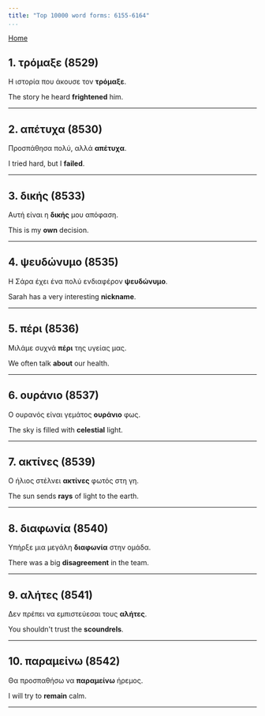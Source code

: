 ```yaml
---
title: "Top 10000 word forms: 6155-6164"
...
```


[Home](./) 

## 1. τρόμαξε (8529)

Η ιστορία που άκουσε τον **τρόμαξε**.  

The story he heard **frightened** him.

---

## 2. απέτυχα (8530)

Προσπάθησα πολύ, αλλά **απέτυχα**.  

I tried hard, but I **failed**.

---

## 3. δικής (8533)

Αυτή είναι η **δικής** μου απόφαση.  

This is my **own** decision.

---

## 4. ψευδώνυμο (8535)

Η Σάρα έχει ένα πολύ ενδιαφέρον **ψευδώνυμο**.  

Sarah has a very interesting **nickname**.

---

## 5. πέρι (8536)

Μιλάμε συχνά **πέρι** της υγείας μας.  

We often talk **about** our health.

---

## 6. ουράνιο (8537)

Ο ουρανός είναι γεμάτος **ουράνιο** φως.

The sky is filled with **celestial** light.

---

## 7. ακτίνες (8539)

Ο ήλιος στέλνει **ακτίνες** φωτός στη γη.  

The sun sends **rays** of light to the earth.

---

## 8. διαφωνία (8540)

Υπήρξε μια μεγάλη **διαφωνία** στην ομάδα.  

There was a big **disagreement** in the team.

---

## 9. αλήτες (8541)

Δεν πρέπει να εμπιστεύεσαι τους **αλήτες**.  

You shouldn't trust the **scoundrels**.

---

## 10. παραμείνω (8542)

Θα προσπαθήσω να **παραμείνω** ήρεμος.

I will try to **remain** calm.

---

